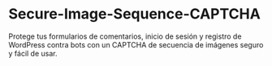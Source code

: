 # Secure-Image-Sequence-CAPTCHA
Protege tus formularios de comentarios, inicio de sesión y registro de WordPress contra bots con un CAPTCHA de secuencia de imágenes seguro y fácil de usar.
